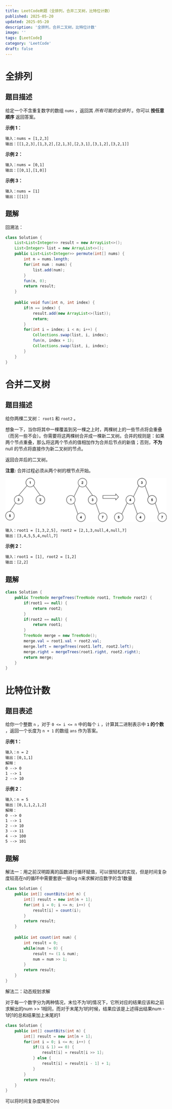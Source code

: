 ```yaml
---
title: LeetCode刷题（全排列，合并二叉树，比特位计数）
published: 2025-05-20
updated: 2025-05-20
description: '全排列，合并二叉树，比特位计数'
image: ''
tags: [LeetCode]
category: 'LeetCode'
draft: false 
---
```


# 全排列

## 题目描述

给定一个不含重复数字的数组 `nums` ，返回其 *所有可能的全排列* 。你可以 **按任意顺序** 返回答案。

 

**示例 1：**

```
输入：nums = [1,2,3]
输出：[[1,2,3],[1,3,2],[2,1,3],[2,3,1],[3,1,2],[3,2,1]]
```

**示例 2：**

```
输入：nums = [0,1]
输出：[[0,1],[1,0]]
```

**示例 3：**

```
输入：nums = [1]
输出：[[1]]
```

## 题解

回溯法：

```java
class Solution {
    List<List<Integer>> result = new ArrayList<>();
    List<Integer> list = new ArrayList<>();
    public List<List<Integer>> permute(int[] nums) {
        int n = nums.length;
        for(int num : nums) {
            list.add(num);
        }
        fun(n, 0);
        return result;
    }

    public void fun(int n, int index) {
        if(n == index) {
            result.add(new ArrayList<>(list));
            return;
        }
        for(int i = index; i < n; i++) {
            Collections.swap(list, i, index);
            fun(n, index + 1);
            Collections.swap(list, i, index);
        }
    }
}
```



# 合并二叉树

## 题目描述

给你两棵二叉树： `root1` 和 `root2` 。

想象一下，当你将其中一棵覆盖到另一棵之上时，两棵树上的一些节点将会重叠（而另一些不会）。你需要将这两棵树合并成一棵新二叉树。合并的规则是：如果两个节点重叠，那么将这两个节点的值相加作为合并后节点的新值；否则，**不为** null 的节点将直接作为新二叉树的节点。

返回合并后的二叉树。

**注意:** 合并过程必须从两个树的根节点开始。

![159](../images/159.jpg)

```
输入：root1 = [1,3,2,5], root2 = [2,1,3,null,4,null,7]
输出：[3,4,5,5,4,null,7]
```

**示例 2：**

```
输入：root1 = [1], root2 = [1,2]
输出：[2,2]
```



## 题解

```java
class Solution {
    public TreeNode mergeTrees(TreeNode root1, TreeNode root2) {
        if(root1 == null) {
            return root2;
        }
        if(root2 == null) {
            return root1;
        }
        TreeNode merge = new TreeNode();
        merge.val = root1.val + root2.val;
        merge.left = mergeTrees(root1.left, root2.left);
        merge.right = mergeTrees(root1.right, root2.right);
        return merge;      
    }
}
```



# 比特位计数

## 题目表述

给你一个整数 `n` ，对于 `0 <= i <= n` 中的每个 `i` ，计算其二进制表示中 **`1` 的个数** ，返回一个长度为 `n + 1` 的数组 `ans` 作为答案。

 

**示例 1：**

```
输入：n = 2
输出：[0,1,1]
解释：
0 --> 0
1 --> 1
2 --> 10
```

**示例 2：**

```
输入：n = 5
输出：[0,1,1,2,1,2]
解释：
0 --> 0
1 --> 1
2 --> 10
3 --> 11
4 --> 100
5 --> 101
```



## 题解

解法一：用之前汉明距离的函数进行循环赋值，可以很轻松的实现，但是时间复杂度较高在n的循环中需要套嵌一层log n来求解对应数字的含1数量

```java
class Solution {
    public int[] countBits(int n) {
        int[] result = new int[n + 1];
        for(int i = 0; i <= n; i++) {
            result[i] = count(i);
        }
        return result;
    }

    public int count(int num) {
        int result = 0;
        while(num != 0) {
            result += (1 & num);
            num = num >> 1;
        }
        return result;
    }
}
```



解法二：动态规划求解

对于每一个数字分为两种情况，末位不为1的情况下，它所对应的结果应该和之前求解出的num >> 1相同，而对于末尾为1的时候，结果应该是上述得出结果num - 1的1的总和结果加上末尾的1

```java
class Solution {
    public int[] countBits(int n) {
        int[] result = new int[n + 1];
        for(int i = 0; i <= n; i++) {
            if((i & 1) == 0) {
                result[i] = result[i >> 1];
            } else {
                result[i] = result[i - 1] + 1;
            }
        }
        return result;
    }
}
```

可以将时间复杂度降至O(n)
